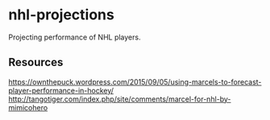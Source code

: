 # nhl-projections
Projecting performance of NHL players.

## Resources
https://ownthepuck.wordpress.com/2015/09/05/using-marcels-to-forecast-player-performance-in-hockey/
http://tangotiger.com/index.php/site/comments/marcel-for-nhl-by-mimicohero
